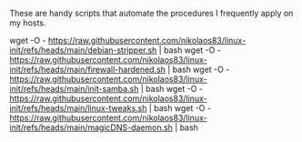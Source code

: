 These are handy scripts that automate the procedures I frequently apply on my hosts.

wget -O - https://raw.githubusercontent.com/nikolaos83/linux-init/refs/heads/main/debian-stripper.sh | bash
wget -O - https://raw.githubusercontent.com/nikolaos83/linux-init/refs/heads/main/firewall-hardened.sh | bash
wget -O - https://raw.githubusercontent.com/nikolaos83/linux-init/refs/heads/main/init-samba.sh | bash
wget -O - https://raw.githubusercontent.com/nikolaos83/linux-init/refs/heads/main/linux-tweaks.sh | bash
wget -O - https://raw.githubusercontent.com/nikolaos83/linux-init/refs/heads/main/magicDNS-daemon.sh | bash
